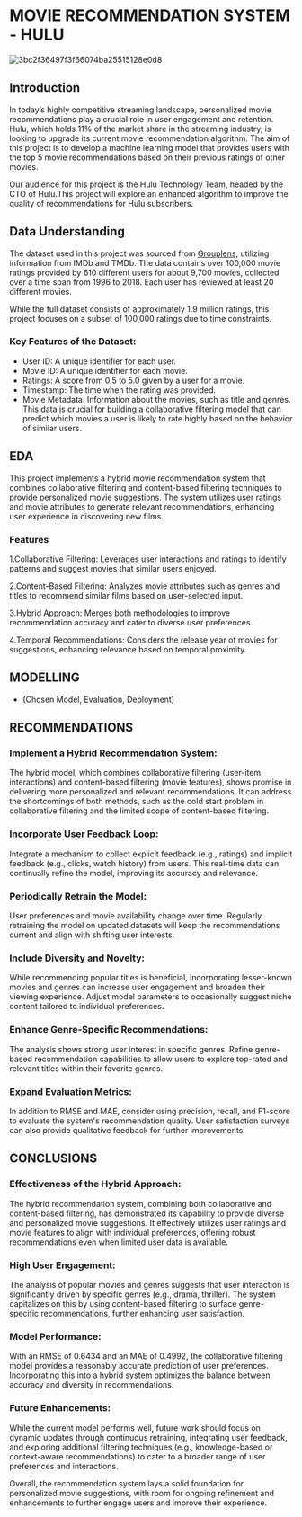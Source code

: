 # MOVIE RECOMMENDATION SYSTEM - HULU
![3bc2f36497f3f66074ba25515128e0d8](https://github.com/user-attachments/assets/a07857a2-3bff-4ace-b509-b20254ed3717)

## Introduction
In today’s highly competitive streaming landscape, personalized movie recommendations play a crucial role in user engagement and retention. Hulu, which holds 11% of the market share in the streaming industry, is looking to upgrade its current movie recommendation algorithm. The aim of this project is to develop a machine learning model that provides users with the top 5 movie recommendations based on their previous ratings of other movies.

Our audience for this project is the Hulu Technology Team, headed by the CTO of Hulu.This project will explore an enhanced algorithm to improve the quality of recommendations for Hulu subscribers.

## Data Understanding
The dataset used in this project was sourced from [Grouplens](https://grouplens.org/datasets/movielens/100k/), utilizing information from IMDb and TMDb. The data contains over 100,000 movie ratings provided by 610 different users for about 9,700 movies, collected over a time span from 1996 to 2018. Each user has reviewed at least 20 different movies.

While the full dataset consists of approximately 1.9 million ratings, this project focuses on a subset of 100,000 ratings due to time constraints.

### Key Features of the Dataset:
- User ID: A unique identifier for each user.
- Movie ID: A unique identifier for each movie.
- Ratings: A score from 0.5 to 5.0 given by a user for a movie.
- Timestamp: The time when the rating was provided.
- Movie Metadata: Information about the movies, such as title and genres.
This data is crucial for building a collaborative filtering model that can predict which movies a user is likely to rate highly based on the behavior of similar users.

## EDA
This project implements a hybrid movie recommendation system that combines collaborative filtering and content-based filtering techniques to provide personalized movie suggestions. The system utilizes user ratings and movie attributes to generate relevant recommendations, enhancing user experience in discovering new films.

### Features
1.Collaborative Filtering: Leverages user interactions and ratings to identify patterns and suggest movies that similar users enjoyed.

2.Content-Based Filtering: Analyzes movie attributes such as genres and titles to recommend similar films based on user-selected input.

3.Hybrid Approach: Merges both methodologies to improve recommendation accuracy and cater to diverse user preferences.

4.Temporal Recommendations: Considers the release year of movies for suggestions, enhancing relevance based on temporal proximity.

## MODELLING
- (Chosen Model, Evaluation, Deployment)
  
## RECOMMENDATIONS
### Implement a Hybrid Recommendation System:

The hybrid model, which combines collaborative filtering (user-item interactions) and content-based filtering (movie features), shows promise in delivering more personalized and relevant recommendations. It can address the shortcomings of both methods, such as the cold start problem in collaborative filtering and the limited scope of content-based filtering.

### Incorporate User Feedback Loop:

Integrate a mechanism to collect explicit feedback (e.g., ratings) and implicit feedback (e.g., clicks, watch history) from users. This real-time data can continually refine the model, improving its accuracy and relevance.

### Periodically Retrain the Model:

User preferences and movie availability change over time. Regularly retraining the model on updated datasets will keep the recommendations current and align with shifting user interests.

### Include Diversity and Novelty:

While recommending popular titles is beneficial, incorporating lesser-known movies and genres can increase user engagement and broaden their viewing experience. Adjust model parameters to occasionally suggest niche content tailored to individual preferences.

### Enhance Genre-Specific Recommendations:

The analysis shows strong user interest in specific genres. Refine genre-based recommendation capabilities to allow users to explore top-rated and relevant titles within their favorite genres.

### Expand Evaluation Metrics:

In addition to RMSE and MAE, consider using precision, recall, and F1-score to evaluate the system's recommendation quality. User satisfaction surveys can also provide qualitative feedback for further improvements.

## CONCLUSIONS

### Effectiveness of the Hybrid Approach:

The hybrid recommendation system, combining both collaborative and content-based filtering, has demonstrated its capability to provide diverse and personalized movie suggestions. It effectively utilizes user ratings and movie features to align with individual preferences, offering robust recommendations even when limited user data is available.

### High User Engagement:

The analysis of popular movies and genres suggests that user interaction is significantly driven by specific genres (e.g., drama, thriller). The system capitalizes on this by using content-based filtering to surface genre-specific recommendations, further enhancing user satisfaction.

### Model Performance:

With an RMSE of 0.6434 and an MAE of 0.4992, the collaborative filtering model provides a reasonably accurate prediction of user preferences. Incorporating this into a hybrid system optimizes the balance between accuracy and diversity in recommendations.

### Future Enhancements:

While the current model performs well, future work should focus on dynamic updates through continuous retraining, integrating user feedback, and exploring additional filtering techniques (e.g., knowledge-based or context-aware recommendations) to cater to a broader range of user preferences and interactions.

Overall, the recommendation system lays a solid foundation for personalized movie suggestions, with room for ongoing refinement and enhancements to further engage users and improve their experience.








